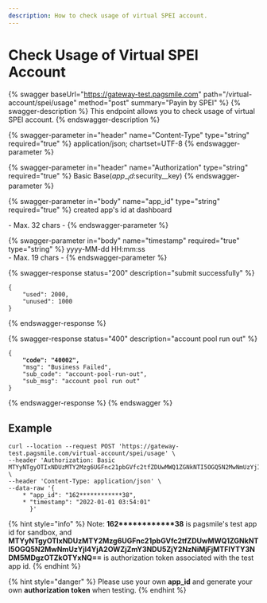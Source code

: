 ```yaml
---
description: How to check usage of virtual SPEI account.
---
```


# Check Usage of Virtual SPEI Account

{% swagger baseUrl="https://gateway-test.pagsmile.com" path="/virtual-account/spei/usage" method="post" summary="Payin by SPEI" %}
{% swagger-description %}
This endpoint allows you to check usage of virtual SPEI account.
{% endswagger-description %}

{% swagger-parameter in="header" name="Content-Type" type="string" required="true" %}
application/json; chartset=UTF-8
{% endswagger-parameter %}

{% swagger-parameter in="header" name="Authorization" type="string" required="true" %}
Basic Base($app\__id:$security\__key)
{% endswagger-parameter %}

{% swagger-parameter in="body" name="app_id" type="string" required="true" %}
created app's id at dashboard

\- Max. 32 chars -
{% endswagger-parameter %}

{% swagger-parameter in="body" name="timestamp" required="true" type="string" %}
yyyy-MM-dd HH:mm:ss\
\- Max. 19 chars -
{% endswagger-parameter %}

{% swagger-response status="200" description="submit successfully" %}
```
{
    "used": 2000,
    "unused": 1000
}
```
{% endswagger-response %}

{% swagger-response status="400" description="account pool run out" %}
<pre><code>{
<strong>    "code": "40002",
</strong>    "msg": "Business Failed",
    "sub_code": "account-pool-run-out",
    "sub_msg": "account pool run out"
}
</code></pre>
{% endswagger-response %}
{% endswagger %}

## Example

```
curl --location --request POST 'https://gateway-test.pagsmile.com/virtual-account/spei/usage' \
--header 'Authorization: Basic MTYyNTgyOTIxNDUzMTY2Mzg6UGFnc21pbGVfc2tfZDUwMWQ1ZGNkNTI5OGQ5N2MwNmUzYjI4YjA2OWZjZmY3NDU5ZjY2NzNiMjFjMTFlYTY3NDM5MDgzOTZkOTYxNQ==' \
--header 'Content-Type: application/json' \
--data-raw '{
    * "app_id": "162************38",
    * "timestamp": "2022-01-01 03:54:01"
      }'
```

{% hint style="info" %}
Note:  **162\*\*\*\*\*\*\*\*\*\*\*\*38** is pagsmile's test app id for sandbox, and **MTYyNTgyOTIxNDUzMTY2Mzg6UGFnc21pbGVfc2tfZDUwMWQ1ZGNkNTI5OGQ5N2MwNmUzYjI4YjA2OWZjZmY3NDU5ZjY2NzNiMjFjMTFlYTY3NDM5MDgzOTZkOTYxNQ==** is authorization token associated with the test app id.&#x20;
{% endhint %}

{% hint style="danger" %}
Please use your own **app\_id** and generate your own **authorization token** when testing.
{% endhint %}
